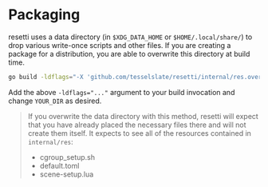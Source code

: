 # Packaging

resetti uses a data directory (in `$XDG_DATA_HOME` or `$HOME/.local/share/`) to
drop various write-once scripts and other files. If you are creating a package
for a distribution, you are able to overwrite this directory at build time.

```sh
go build -ldflags="-X 'github.com/tesselslate/resetti/internal/res.overrideDataDir=/YOUR_DIR'"
```

Add the above `-ldflags="..."` argument to your build invocation and change
`YOUR_DIR` as desired.

> If you overwrite the data directory with this method, resetti will expect that
> you have already placed the necessary files there and will not create them
> itself. It expects to see all of the resources contained in `internal/res`:
>
> - cgroup_setup.sh
> - default.toml
> - scene-setup.lua
